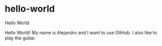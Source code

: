 # hello-world
Hello World

Hello World! My name is Alejandro and I want to use GitHub.
I also like to play the guitar.
